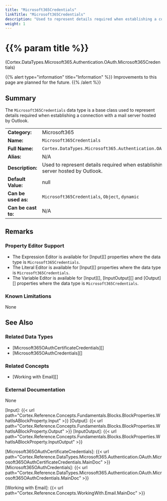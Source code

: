 ```yaml
---
title: "Microsoft365Credentials"
linkTitle: "Microsoft365Credentials"
description: "Used to represent details required when establishing a connection with a mail server hosted by Outlook."
weight: 1
---
```


# {{% param title %}}

<p class="namespace">(Cortex.DataTypes.Microsoft365.Authentication.OAuth.Microsoft365Credentials)</p>

{{% alert type="information" title="Information" %}} Improvements to this page are planned for the future. {{% /alert %}}

## Summary

The `Microsoft365Credentials` data type is a base class used to represent details required when establishing a connection with a mail server hosted by Outlook.

| | |
|-|-|
| **Category:**          | Microsoft365                                            |
| **Name:**              | `Microsoft365Credentials`                                      |
| **Full Name:**         | `Cortex.DataTypes.Microsoft365.Authentication.OAuth.Microsoft365Credentials`         |
| **Alias:**             | N/A                                                    |
| **Description:**       | Used to represent details required when establishing a connection with a mail server hosted by Outlook. |
| **Default Value:**     | null                                                   |
| **Can be used as:**    | `Microsoft365Credentials`, `Object`, `dynamic`                 |
| **Can be cast to:**    | N/A                                                    |

## Remarks

### Property Editor Support

- The Expression Editor is available for [Input][] properties where the data type is `Microsoft365Credentials`.
- The Literal Editor is available for [Input][] properties where the data type is `Microsoft365Credentials`.
- The Variable Editor is available for [Input][], [InputOutput][] and [Output][] properties where the data type is `Microsoft365Credentials`.

### Known Limitations

None

## See Also

### Related Data Types

- [Microsoft365OAuthCertificateCredentials][]
- [Microsoft365OAuthCredentials][]

### Related Concepts

- [Working with Email][]

### External Documentation

None

[Input]: {{< url path="Cortex.Reference.Concepts.Fundamentals.Blocks.BlockProperties.WhatIsABlockProperty.Input" >}}
[Output]: {{< url path="Cortex.Reference.Concepts.Fundamentals.Blocks.BlockProperties.WhatIsABlockProperty.Output" >}}
[InputOutput]: {{< url path="Cortex.Reference.Concepts.Fundamentals.Blocks.BlockProperties.WhatIsABlockProperty.InputOutput" >}}

[Microsoft365OAuthCertificateCredentials]: {{< url path="Cortex.Reference.DataTypes.Microsoft365.Authentication.OAuth.Microsoft365OAuthCertificateCredentials.MainDoc" >}}
[Microsoft365OAuthCredentials]: {{< url path="Cortex.Reference.DataTypes.Microsoft365.Authentication.OAuth.Microsoft365OAuthCredentials.MainDoc" >}}

[Working with Email]: {{< url path="Cortex.Reference.Concepts.WorkingWith.Email.MainDoc" >}}
